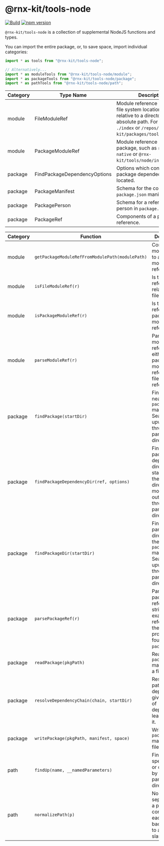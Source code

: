 # @rnx-kit/tools-node

[![Build](https://github.com/microsoft/rnx-kit/actions/workflows/build.yml/badge.svg)](https://github.com/microsoft/rnx-kit/actions/workflows/build.yml)
[![npm version](https://img.shields.io/npm/v/@rnx-kit/tools-node)](https://www.npmjs.com/package/@rnx-kit/tools-node)

`@rnx-kit/tools-node` is a collection of supplemental NodeJS functions and
types.

You can import the entire package, or, to save space, import individual
categories:

```typescript
import * as tools from "@rnx-kit/tools-node";

// Alternatively...
import * as moduleTools from "@rnx-kit/tools-node/module";
import * as packageTools from "@rnx-kit/tools-node/package";
import * as pathTools from "@rnx-kit/tools-node/path";
```

<!-- The following table can be updated by running `yarn update-readme` -->
<!-- @rnx-kit/api start -->

| Category | Type Name                    | Description                                                                                                                                                                     |
| -------- | ---------------------------- | ------------------------------------------------------------------------------------------------------------------------------------------------------------------------------- |
| module   | FileModuleRef                | Module reference rooted to a file system location, either relative to a directory, or as an absolute path. For example, `./index` or `/repos/rnx-kit/packages/tools/src/index`. |
| module   | PackageModuleRef             | Module reference relative to a package, such as `react-native` or `@rnx-kit/tools/node/index`.                                                                                  |
| package  | FindPackageDependencyOptions | Options which control how package dependecies are located.                                                                                                                      |
| package  | PackageManifest              | Schema for the contents of a `package.json` manifest file.                                                                                                                      |
| package  | PackagePerson                | Schema for a reference to a person in `package.json`.                                                                                                                           |
| package  | PackageRef                   | Components of a package reference.                                                                                                                                              |

| Category | Function                                        | Description                                                                                                                    |
| -------- | ----------------------------------------------- | ------------------------------------------------------------------------------------------------------------------------------ |
| module   | `getPackageModuleRefFromModulePath(modulePath)` | Convert a module path to a package module reference.                                                                           |
| module   | `isFileModuleRef(r)`                            | Is the module reference relative to a file location?                                                                           |
| module   | `isPackageModuleRef(r)`                         | Is the module reference a package module reference?                                                                            |
| module   | `parseModuleRef(r)`                             | Parse a module reference into either a package module reference or a file module reference.                                    |
| package  | `findPackage(startDir)`                         | Find the nearest `package.json` manifest file. Search upward through all parent directories.                                   |
| package  | `findPackageDependencyDir(ref, options)`        | Find the package dependency's directory, starting from the given directory and moving outward, through all parent directories. |
| package  | `findPackageDir(startDir)`                      | Find the parent directory of the nearest `package.json` manifest file. Search upward through all parent directories.           |
| package  | `parsePackageRef(r)`                            | Parse a package reference string. An example reference is the `name` property found in `package.json`.                         |
| package  | `readPackage(pkgPath)`                          | Read a `package.json` manifest from a file.                                                                                    |
| package  | `resolveDependencyChain(chain, startDir)`       | Resolve the path to a dependency given a chain of dependencies leading up to it.                                               |
| package  | `writePackage(pkgPath, manifest, space)`        | Write a `package.json` manifest to a file.                                                                                     |
| path     | `findUp(name, __namedParameters)`               | Finds the specified file or directory by walking up parent directories.                                                        |
| path     | `normalizePath(p)`                              | Normalize the separators in a path, converting each backslash ('\\') to a foreward slash ('/').                                |

<!-- @rnx-kit/api end -->
